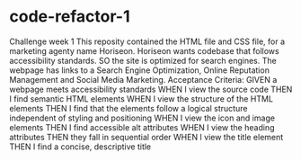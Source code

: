 # code-refactor-1
Challenge week 1 
This reposity contained the HTML file and CSS file, for a marketing agenty name Horiseon.
Horiseon wants codebase that follows accessibility standards.
SO the site is optimized for search engines.
The webpage has links to a Search Engine Optimization, Online Reputation Management and Social Media Marketing.
Acceptance Criteria:
GIVEN a webpage meets accessibility standards
WHEN I view the source code
THEN I find semantic HTML elements
WHEN I view the structure of the HTML elements
THEN I find that the elements follow a logical structure independent of styling and positioning
WHEN I view the icon and image elements
THEN I find accessible alt attributes
WHEN I view the heading attributes
THEN they fall in sequential order
WHEN I view the title element
THEN I find a concise, descriptive title
